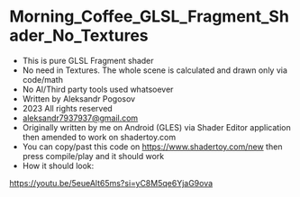 # Morning_Coffee_GLSL_Fragment_Shader_No_Textures

- This is pure GLSL Fragment shader
- No need in Textures. The whole scene is calculated and drawn only via code/math
- No AI/Third party tools used whatsoever
- Written by Aleksandr Pogosov
- 2023 All rights reserved
- aleksandr7937937@gmail.com
- Originally written by me on Android (GLES) via Shader Editor application then amended to work on shadertoy.com
- You can copy/past this code on https://www.shadertoy.com/new   then press compile/play and it should work
- How it should look: 

https://youtu.be/5eueAlt65ms?si=yC8M5qe6YjaG9ova
